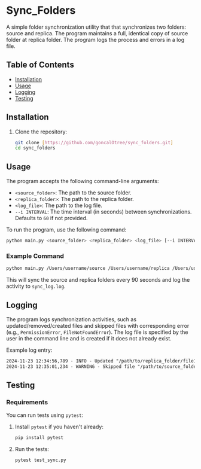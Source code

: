 # Sync_Folders

A simple folder synchronization utility that that synchronizes two folders: source and replica. The program maintains a full, identical copy of source folder at replica folder. The program logs the process and errors in a log file.

## Table of Contents
- [Installation](#installation)
- [Usage](#usage)
- [Logging](#logging)
- [Testing](#testing)

## Installation

1. Clone the repository:

   ```bash
   git clone [https://github.com/goncalOtree/sync_folders.git]
   cd sync_folders
   ```

## Usage

The program accepts the following command-line arguments:

- `<source_folder>`: The path to the source folder.
- `<replica_folder>`: The path to the replica folder.
- `<log_file>`: The path to the log file.
- `--i INTERVAL`: The time interval (in seconds) between synchronizations. Defaults to `60` if not provided.

To run the program, use the following command:

```bash
python main.py <source_folder> <replica_folder> <log_file> [--i INTERVAL]
```

### Example Command

```bash
python main.py /Users/username/source /Users/username/replica /Users/username/sync_log.log --i 90
```

This will sync the source and replica folders every 90 seconds and log the activity to `sync_log.log`.

## Logging

The program logs synchronization activities, such as updated/removed/created files and skipped files with corresponding error (e.g., `PermissionError`, `FileNotFoundError`). The log file is specified by the user in the command line and is created if it does not already exist.

Example log entry:

```txt
2024-11-23 12:34:56,789 - INFO - Updated "/path/to/replica_folder/file1.txt"
2024-11-23 12:35:01,234 - WARNING - Skipped file "/path/to/source_folder/restricted.txt": [Errno 13] Permission denied: '/path/to/source_folder/restricted.txt'
```

## Testing

### Requirements

You can run tests using `pytest`:

1. Install `pytest` if you haven't already:

   ```bash
   pip install pytest
   ```

2. Run the tests:

   ```bash
   pytest test_sync.py
   ```

